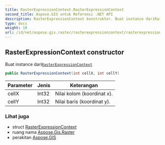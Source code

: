 ```yaml
---
title: RasterExpressionContext.RasterExpressionContext
second_title: Aspose.GIS untuk Referensi .NET API
description: RasterExpressionContext konstruktor. Buat instance dariRasterExpressionContext
type: docs
weight: 10
url: /id/net/aspose.gis.raster/rasterexpressioncontext/rasterexpressioncontext/
---
```

## RasterExpressionContext constructor

Buat instance dari[`RasterExpressionContext`](../)

```csharp
public RasterExpressionContext(int cellX, int cellY)
```

| Parameter | Jenis | Keterangan |
| --- | --- | --- |
| cellX | Int32 | Nilai kolom (koordinat x). |
| cellY | Int32 | Nilai baris (koordinat y). |

### Lihat juga

* struct [RasterExpressionContext](../)
* ruang nama [Aspose.Gis.Raster](../../rasterexpressioncontext/)
* perakitan [Aspose.GIS](../../../)


